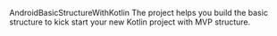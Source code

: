 AndroidBasicStructureWithKotlin
The project helps you build the basic structure to kick start your new Kotlin project with MVP structure.
